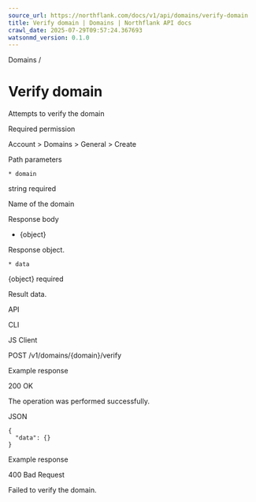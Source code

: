 ```yaml
---
source_url: https://northflank.com/docs/v1/api/domains/verify-domain
title: Verify domain | Domains | Northflank API docs
crawl_date: 2025-07-29T09:57:24.367693
watsonmd_version: 0.1.0
---
```


Domains / 

# Verify domain

Attempts to verify the domain

Required permission

Account > Domains > General > Create

Path parameters

    * domain

string required

Name of the domain




Response body

  * {object}

Response object.

    * data

{object} required

Result data.




API

CLI

JS Client

POST /v1/domains/{domain}/verify

Example response

200 OK

The operation was performed successfully.

JSON
    
    
    {
      "data": {}
    }

Example response

400 Bad Request

Failed to verify the domain.